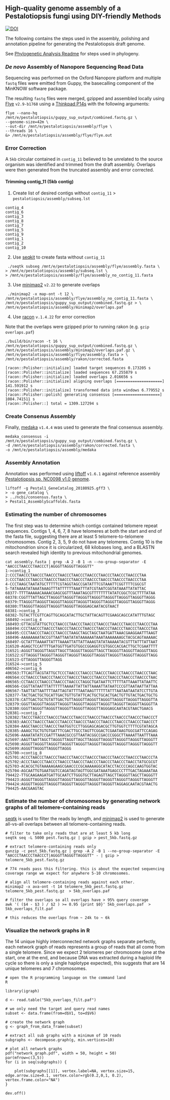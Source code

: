 ## High-quality genome assembly of a Pestalotiopsis fungi using DIY-friendly Methods

[![DOI](https://zenodo.org/badge/406962936.svg)](https://zenodo.org/badge/latestdoi/406962936)

The following contains the steps used in the assembly, polishing and annotation pipeline for generating the Pestalotiopsis draft genome.

See [Phylogenetic Analysis Readme](phylogeny/readme.md) for steps used in phylogeny.

### _De novo_ Assembly of Nanopore Sequencing Read Data
Sequencing was performed on the Oxford Nanopore platform and multiple `fastq` files were emitted from Guppy, the basecalling component of the MinKNOW software package.

The resulting `fastq` files were merged, gzipped and assembled locally using [Flye](https://github.com/fenderglass/Flye) `v2.9-b1768` using a [Thinkpad P14s](https://www.lenovo.com/us/en/p/laptops/thinkpad/thinkpadp/p14s-amd-g1/22wsp144sa1?orgRef=https%253A%252F%252Fduckduckgo.com%252F) with the following arguments:

```
flye --nano-hq /mnt/e/pestalotiopsis/guppy_sup_output/combined.fastq.gz \
--genome-size=42m \
--out-dir /mnt/e/pestalotiopsis/assembly/flye \
--threads 16 \
&> /mnt/e/pestalotiopsis/assembly/flye/flye.out
```

### Error Correction
A `5kb` circular contained in `contig_11` believed to be unrelated to the source organism was identified and trimmed from the draft assembly. Overlaps were then generated from the truncated assembly and error corrected.

####  Trimming contig_11 (5kb contig)
1. Create list of desired contigs without `contig_11` > `pestalotiopsis/assembly/subseq.lst`
```
contig_4
contig_6
contig_3
contig_8
contig_7
contig_5
contig_9
contig_1
contig_2
contig_10
```
2. Use [seqkit](https://bioinf.shenwei.me/seqkit/) to create fasta without `contig_11`
```
 ./seqtk subseq /mnt/e/pestalotiopsis/assembly/flye/assembly.fasta \
> /mnt/e/pestalotiopsis/assembly/subseq.lst \
> /mnt/e/pestalotiopsis/assembly/flye/assembly_no_contig_11.fasta
```

3. Use [minimap2](https://github.com/lh3/minimap2) `v2.22` to generate overlaps
```
 ./minimap2 -x map-ont -t 12 \
/mnt/e/pestalotiopsis/assembly/flye/assembly_no_contig_11.fasta \
/mnt/e/pestalotiopsis/guppy_sup_output/combined.fastq.gz > \
/mnt/e/pestalotiopsis/assembly/minimap2/overlaps.paf
```

4. Use [racon](https://github.com/lbcb-sci/racon) `v.1.4.22` for error correction

Note that the overlaps were gzipped prior to running rakon (e.g. `gzip overlaps.paf`)

```
./build/bin/racon -t 16 \
/mnt/e/pestalotiopsis/guppy_sup_output/combined.fastq.gz \
/mnt/e/pestalotiopsis/assembly/minimap2/overlaps.paf.gz \
/mnt/e/pestalotiopsis/assembly/flye/assembly.fasta > \
/mnt/e/pestalotiopsis/assembly/rakon/corrected.fasta

[racon::Polisher::initialize] loaded target sequences 0.173205 s
[racon::Polisher::initialize] loaded sequences 67.255879 s
[racon::Polisher::initialize] loaded overlaps 2.016656 s
[racon::Polisher::initialize] aligning overlaps [====================] 141.591912 s
[racon::Polisher::initialize] transformed data into windows 6.779552 s
[racon::Polisher::polish] generating consensus [====================] 1084.741511 s
[racon::Polisher::] total = 1309.127294 s
```

### Create Consenus Assembly
Finally, [medaka](https://nanoporetech.github.io/medaka/) `v1.4.4` was used to generate the final consensus assembly.

```
medaka_consensus -i /mnt/e/pestalotiopsis/guppy_sup_output/combined.fastq.gz \                    
-d /mnt/e/pestalotiopsis/assembly/rakon/corrected.fasta \
-o /mnt/e/pestalotiopsis/assembly/medaka
```

### Assembly Annotation
Annotation was performed using [liftoff](https://github.com/agshumate/Liftoff) `v1.6.1` against reference assembly [Pestalotiopsis sp. NC0098 v1.0 genome](https://mycocosm.jgi.doe.gov/Pestal1/Pestal1.info.html). 

```
liftoff -g Pestal1_GeneCatalog_20180925.gff3 \
> -o gene_catalog \
> ../ncbi/consensus.fasta \
> Pestal1_AssemblyScaffolds.fasta
```

### Estimating the number of chromosomes 

The first step was to determine which contigs contained telomere repeat sequences. Contigs 1, 4, 6, 7, 8 have telomeres at both the start and end of the fasta file, suggesting there are at least 5 telomere-to-telomere chromosomes. Contig 2, 3, 5, 9 do not have any telomeres. Contig 10 is the mitochondrion since it is circularized, 68 kilobases long, and a BLASTN search revealed high identity to previous mitochondrial genomes.

```
cat assembly.fasta | grep -A 2 -B 1 -n --no-group-separator -E "AACCCTAACCCTAACCCT|AGGGTTAGGGTTAGGGTT"
1->contig_1
2:CCCTAACCCTAACCCTAACCCTAACCCTAACCCTAACCCTAACCCTAACCCTAACCCTAA
3:CCCTAACCCTAACCCTAACCCTAACCCTAACCCTAACCCTAACCCTAACCCTAACCCTAA
4-CCCTAAGCTAATATGCTTTTTCGTAGGTAGCCGATATTTCGTAAATTCGGTTTTCGGCGT
5-TATAAAATATAAATAAAGTTTATTTTTTAAATTTATCGTAATCGGTATAAATTATATTAC
68377-TTTTAAAAACAAAACGAGCGGTTTAAATAGCGTTTTTTTTATATCGGCTCGCTTTTATAA
68378:CGGTTTATTAGCTTAGGGTTAGGGTTAGGGTTAGGGTTAGGGTTAGGGTTAGGGTTAGGG
68379:TTAGGGTTAGGGTTAGGGTTAGGGTTAGGGTTAGGGTTAGGGTTAGGGTTAGGGTTAGGG
68380:TTAGGGTTAGGGTTAGGGTTAGGGTTAGGGAGCAATACGTAACT
68381->contig_3
68382-TGTACTTCGTTCAGTTGCAGCATACTTGCTATTACAGTTCGAAGCAGCCATATTTGTAGC
168492->contig_4
168493:GTTACGTATTGCTCCTAACCCTAACCCTAACCCTAACCCTAACCCTAACCCTAACCCTAA
168494:CCCTAACCCTAACCCTAACCCTAACCCTAACCCTAACCCTAACCCTAACCCTAACCCTAA
168495:CCCTAACCCTAACCCTAACCCTAAGCTAGCTAGCTAATGATTAAACGAAGGAATTTAAGT
168496-AAAAAAAATACCGTTAATTAATATATAAAAAATAAATAAAAAAAGCTACGCAGTAAAAAC
168497-GCTATTTAAAATTATTTAAAATTATTATTAAAGTATATAAAAATACGTTTATTTATTAAT
316520-AGAGCTCCATTTTGATGGTTGATGTGGCCGGAGGTCGTGGCCACGACTTGCTCGAATTTT
316521:AGGGTTAGGGTTAGGTTAGCTTAGGGTTAGGGTTAGCTTAGGGTTAGGGTTAGGGTTAGG
316522:GTTAGGGTTAGGGTTAGGGTTAGGGTTAGGGTTAGGGTTAGGGTTAGGGTTAGGGTTAGG
316523-GTTAGGGTTAGGGTTAGG
316524->contig_5
406562->contig_6
406563:TTCAGTTACGTATTGCTCCCTAACCCTAACCCTAACCCTAACCCTAACCCTAACCCTAAC
406564:CCTAACCCTAACCCTAACCCTAACCCTAACCCTAACCCTAACCCTAACCCTAACCCTAAC
406565:CCTAACCCTAACCCTAACCCTAACCCTAGGCTGATAATTCTTTTTATTAAATTATAATTC
406566-CGGTTATAATTTATTTTTTAAAATTATTATTAAAATTATAATCCCGTTAATAATTATTAA
406567-TAATTATTAATTTTAATTAGTATTTTAATAAGTTTTTTATTTAATAATAATATCCTTGTA
528377-TACTGACTGCTGCATTGACTGTTGTATTCACTGCTGCACTGACTGTTGTACTGACTGCTG
528378:CATTGACTGCTGTATTGACTGTTAGGGTTAGGGTTAGGGTTAGGGTTAGGGTTAGGGTTA
528379:GGGTTAGGGTTAGGGTTAGGGTTAGGGTTAGGGTTAGGGTTAGGGTTAGGGTTAGGGTTA
528380:GGGTTAGGGTTAGGGTTAGGGTTAGGGTTAGGGTTAGGGAGCAATACGTAACTGAACG
528381->contig_7
528382:TACCCTAACCCTAACCCTAACCCTAACCCTAACCCTAACCCTAACCCTAACCCTAACCCT
528383:AACCCTAACCCTAACCCTAACCCTAACCCTAACCCTAACCCTAACCCTAACCCTAACCCT
528384-AAGCTAACCCTAACCCTAATGGTCCTTGGGAGCAGACGCTTGTGGTCTTTTCGTATAGCA
528385-AAAGCTGCTGTGTGATTTCGACTTGCCTAGTTCGGACTCGAATAAGTGGCGATTCCAGAG
625696-AAAATATATCCGATTTAAACGCCGTTAATACGGCCGACCCGGGCTTAAAATTAATTTAAA
625697:AAGTTAATTAGCTTAGGGTTAGGTTAGCTTAGGGTTAGGGTTAGGGTTAGGGTTAGGGTT
625698:AGGGTTAGGGTTAGGGTTAGGGTTAGGGTTAGGGTTAGGGTTAGGGTTAGGGTTAGGGTT
625699:AGGGTTAGGGTTAGGGTTAGGG
625700->contig_8
625701:ACCCTAACCCTAACCCTAACCCTAACCCTAACCCTAACCCTAACCCTAACCCTAACCCTA
625702:ACCCTAACCCTAACCCTAACCCTAACCCTAACCCTAACCCTAACCCTAACCTATGCGCGT
625703-ACACGCTGTAAAAAGAAGCGAACCCCGCAAAAAGGCATACCTACCCCAGCCAAGTGGTAC
625704-AGCAATTGTGAATGGTCCAGATAGTAGTTGGCGATAAATGAGCCCTTTGACTAGAAATAA
794422-TTGCAAGAAGATGATTGCAATCTTGGGTGCTTAGAGTTAGCTTAGGGTTAGCTTAGGGTT
794423:AGGGTTAGGGTTAGGGTTAGGGTTAGGGTTAGGGTTAGGGTTAGGGTTAGGGTTAGGGTT
794424:AGGGTTAGGGTTAGGGTTAGGGTTAGGGTTAGGGTTAGGGTTAGGAGCAATACGTAACTG
794425-AACGAAGTAC
```

### Estimate the number of chromosomes by generating network graphs of all telomere-containing reads

[seqtk](https://github.com/lh3/seqtk) is used to filter the reads by length, and [minimap2](https://github.com/lh3/minimap2) is used to generate all-vs-all overlaps between all telomere-containing reads. 

```
# filter to take only reads that are at least 5 kb long
seqtk seq -L 5000 pest.fastq.gz | gzip > pest_5kb.fastq.gz

# extract telomere-containing reads only
gunzip -c pest_5kb.fastq.gz | grep -A 2 -B 1 --no-group-separator -E "AACCCTAACCCTAACCCT|AGGGTTAGGGTTAGGGTT" - | gzip > telomere_5kb_pest.fastq.gz

# 774 reads pass this filtering. this is about the expected sequencing coverage range we expect for anywhere 5-10 chromosomes.

# align all telomere-containing reads against each other.
minimap2 -x ava-ont -t 14 telomere_5kb_pest.fastq.gz telomere_5kb_pest.fastq.gz  > 5kb_overlaps.paf

# filter the overlaps so all overlaps have > 95% query coverage
awk '( ($4 - $3 ) / $2 ) >= 0.95 {print $0}' 5kb_overlaps.paf  > 5kb_overlaps_filt.paf

# this reduces the overlaps from ~ 24k to ~ 6k
```

### Visualize the network graphs in R

The 14 unique highly interconnected network graphs separate perfectly, each network graph of reads represents a group of reads that all come from a single telomere. Since we expect 2 telomeres per chromosome (one at the start, one at the end, and because DNA was extracted during a haploid life cycle so there is only a single haplotype expected), this suggests that are 14 unique telomeres and 7 chromosomes. 

```
# open the R programming language on the command land 
R

library(igraph)

d <- read.table("5kb_overlaps_filt.paf")

# we only need the target and query read names
subset <- data.frame(from=d$V1, to=d$V6)

# create the network graph
g <- graph_from_data_frame(subset)

# extract all sub graphs with a minimum of 10 reads 
subgraphs <- decompose.graph(g, min.vertices=10)

# plot all network graphs 
pdf("network_graph.pdf", width = 50, height = 50)
par(mfrow=c(3,5))
for (i in seq(subgraphs)) {

    plot(subgraphs[[1]], vertex.label=NA, vertex.size=15, edge.arrow.size=0.1, vertex.color=rgb(0.2,0,1, 0.2), vertex.frame.color="NA")
} 

dev.off()

```

